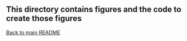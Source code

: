 ## This directory contains figures and the code to create those figures

[Back to main README](https://github.com/lbl59/TRAILS)